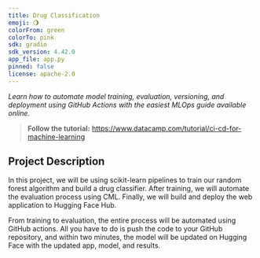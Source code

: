 ```yaml
---
title: Drug Classification
emoji: 🌖
colorFrom: green
colorTo: pink
sdk: gradio
sdk_version: 4.42.0
app_file: app.py
pinned: false
license: apache-2.0
---
```


*Learn how to automate model training, evaluation, versioning, and deployment using GitHub Actions with the easiest MLOps guide available online.*

> **Follow the tutorial:** https://www.datacamp.com/tutorial/ci-cd-for-machine-learning

## Project Description
In this project, we will be using scikit-learn pipelines to train our random forest algorithm and build a drug classifier. After training, we will automate the evaluation process using CML. Finally, we will build and deploy the web application to Hugging Face Hub. 

From training to evaluation, the entire process will be automated using GitHub actions. All you have to do is push the code to your GitHub repository, and within two minutes, the model will be updated on Hugging Face with the updated app, model, and results.

